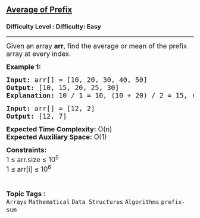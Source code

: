 <h2><a href="https://www.geeksforgeeks.org/problems/average4856/1?itm_source=geeksforgeeks&itm_medium=article&itm_campaign=practice_card">Average of Prefix</a></h2><h3>Difficulty Level : Difficulty: Easy</h3><hr><div class="problems_problem_content__Xm_eO"><p><span style="font-size: 18px;">Given an array <strong>arr</strong>, find the average or mean of the prefix array at every index.</span></p>
<p><span style="font-size: 18px;"><strong>Example 1:</strong></span></p>
<pre><span style="font-size: 18px;"><strong>Input: </strong>arr[] = [10, 20, 30, 40, 50]
<strong>Output: </strong>[10, 15, 20, 25, 30] 
<strong>Explanation:</strong> 10 / 1 = 10, (10 + 20) / 2 = 15, (10 + 20 + 30) / 3 = 20 and so on.
</span></pre>
<pre><span style="font-size: 18px;"><strong>Input: </strong>arr[] = [12, 2]
<strong>Output:</strong> [12, 7] 
</span></pre>
<p><span style="font-size: 18px;"><strong>Expected Time Complexity:</strong>&nbsp;O(n)<br><strong>Expected Auxiliary Space:</strong>&nbsp;O(1)</span></p>
<p><span style="font-size: 18px;"><strong>Constraints:</strong><br>1 ≤ arr.size ≤ 10<sup>5</sup><br>1 ≤ arr[i] ≤ 10<sup>6</sup></span></p></div><br><p><span style=font-size:18px><strong>Topic Tags : </strong><br><code>Arrays</code>&nbsp;<code>Mathematical</code>&nbsp;<code>Data Structures</code>&nbsp;<code>Algorithms</code>&nbsp;<code>prefix-sum</code>&nbsp;